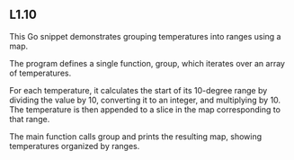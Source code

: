 ## L1.10

This Go snippet demonstrates grouping temperatures into ranges using a map.

The program defines a single function, group, which iterates over an array of temperatures.

For each temperature, it calculates the start of its 10-degree range by dividing the value by 10, converting it to an integer, and multiplying by 10. The temperature is then appended to a slice in the map corresponding to that range.

The main function calls group and prints the resulting map, showing temperatures organized by ranges.